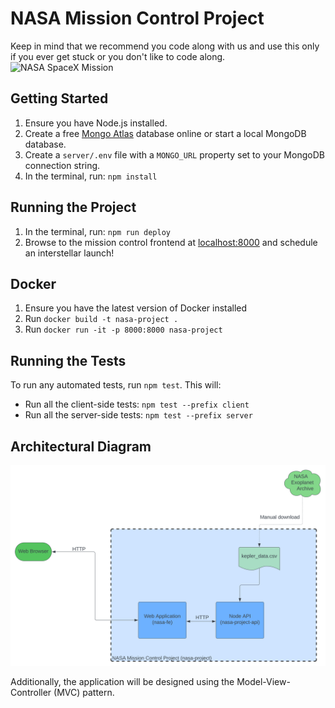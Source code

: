 # NASA Mission Control Project

Keep in mind that we recommend you code along with us and use this only if you ever get stuck or you don't like to code along.
![NASA SpaceX Mission](https://images.unsplash.com/photo-1711919711600-3f064b155796?w=500&auto=format&fit=crop&q=60&ixlib=rb-4.0.3&ixid=M3wxMjA3fDB8MHxzZWFyY2h8Mnx8c3BhY2V4fGVufDB8fDB8fHww)

## Getting Started

1. Ensure you have Node.js installed.
2. Create a free [Mongo Atlas](https://www.mongodb.com/atlas/database) database online or start a local MongoDB database.
3. Create a `server/.env` file with a `MONGO_URL` property set to your MongoDB connection string.
4. In the terminal, run: `npm install`

## Running the Project

1. In the terminal, run: `npm run deploy`
2. Browse to the mission control frontend at [localhost:8000](http://localhost:8000) and schedule an interstellar launch!

## Docker

1. Ensure you have the latest version of Docker installed
2. Run `docker build -t nasa-project .`
3. Run `docker run -it -p 8000:8000 nasa-project`

## Running the Tests

To run any automated tests, run `npm test`. This will:

- Run all the client-side tests: `npm test --prefix client`
- Run all the server-side tests: `npm test --prefix server`

## Architectural Diagram
![Architectural diagram for the project](https://raw.githubusercontent.com/JSulley/nasa-project/a8f3528f38bda501eb085018c63c55a69dd1231e/images/architectural-diagram.svg)

Additionally, the application will be designed using the Model-View-Controller (MVC) pattern.
